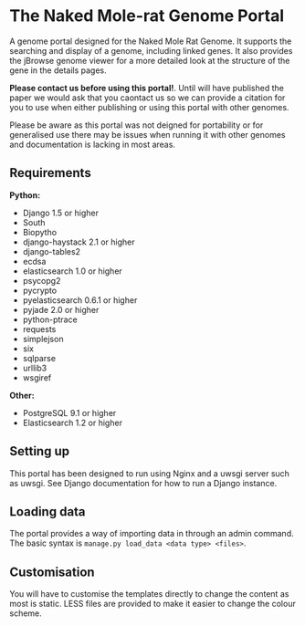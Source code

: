 The Naked Mole-rat Genome Portal
================================

A genome portal designed for the Naked Mole Rat Genome. It supports the searching and display of a genome, including linked genes. It also provides the jBrowse genome viewer for a more detailed look at the structure of the gene in the details pages. 

**Please contact us before using this portal!**. Until will have published the paper we would ask that you caontact us so we can provide a citation for you to use when either publishing or using this portal with other genomes. 

Please be aware as this portal was not deigned for portability or for generalised use there may be issues when running it with other genomes and documentation is lacking in most areas.

## Requirements

**Python:**
- Django 1.5 or higher
- South
- Biopytho
- django-haystack 2.1 or higher
- django-tables2
- ecdsa
- elasticsearch 1.0 or higher
- psycopg2
- pycrypto
- pyelasticsearch 0.6.1 or higher
- pyjade 2.0 or higher
- python-ptrace
- requests
- simplejson
- six
- sqlparse
- urllib3
- wsgiref

**Other:**
- PostgreSQL 9.1 or higher
- Elasticsearch 1.2 or higher

## Setting up

This portal has been designed to run using Nginx and a uwsgi server such as uwsgi. See Django documentation for how to run a Django instance. 

## Loading data

The portal provides a way of importing data in through an admin command. The basic syntax is `manage.py load_data <data type> <files>`.

## Customisation

You will have to customise the templates directly to change the content as most is static. LESS files are provided to make it easier to change the colour scheme.
